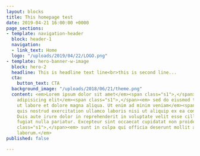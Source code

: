 ```yaml
---
layout: blocks
title: This homepage test
date: 2019-04-21 16:00:00 +0000
page_sections:
- template: navigation-header
  block: header-1
  navigation:
  - link_text: Home
  logo: "/uploads/2019/04/22/LOGO.png"
- template: hero-banner-w-image
  block: hero-2
  headline: This is headline text line<br>this is second line...
  cta:
    button_text: CTA
  background_image: "/uploads/2018/06/21/theme.png"
  content: <em>Lorem ipsum dolor sit amet</em><span class="s1">,</span><em> consectetur
    adipisicing elit</em><span class="s1">,</span><em> sed do eiusmod tempor incididunt
    ut labore et dolore magna aliqua. Ut enim ad minim veniam</em><span class="s1">,</span><em>
    quis nostrud exercitation ullamco laboris nisi ut aliquip ex ea commodo consequat.
    Duis aute irure dolor in reprehenderit in voluptate velit esse cillum dolore eu
    fugiat nulla pariatur. Excepteur sint occaecat cupidatat non proident</em><span
    class="s1">,</span><em> sunt in culpa qui officia deserunt mollit anim id est
    laborum.</em>
published: false

---
```

